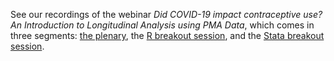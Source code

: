 See our recordings of the webinar *Did COVID-19 impact contraceptive use? An Introduction to Longitudinal Analysis using PMA Data*, which comes in three segments: [the plenary](https://youtu.be/9aS4DF0DsKA), the [R breakout session](https://youtu.be/KYS-YnmYCyU), and the [Stata breakout session](https://youtu.be/ijifgQDGS8A).

